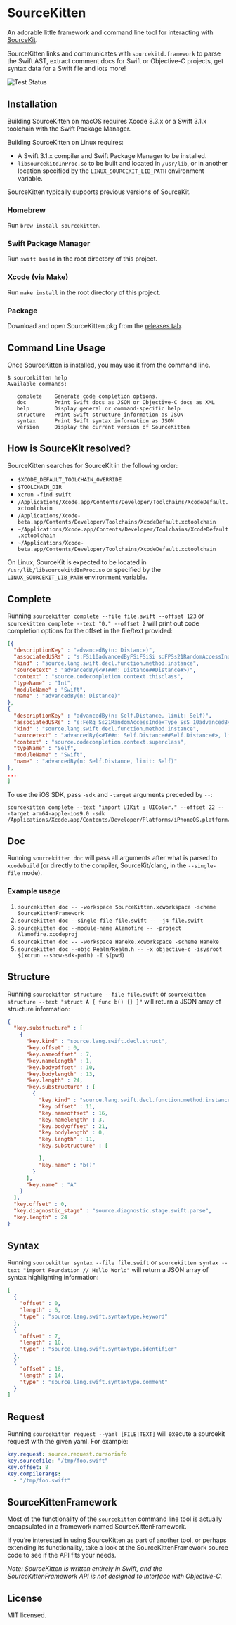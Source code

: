 # SourceKitten

An adorable little framework and command line tool for interacting with [SourceKit][uncovering-sourcekit].

SourceKitten links and communicates with `sourcekitd.framework` to parse the Swift AST, extract comment docs for Swift or Objective-C projects, get syntax data for a Swift file and lots more!

![Test Status](https://travis-ci.org/jpsim/SourceKitten.svg?branch=master)

## Installation

Building SourceKitten on macOS requires Xcode 8.3.x or a Swift 3.1.x toolchain with
the Swift Package Manager.

Building SourceKitten on Linux requires:

* A Swift 3.1.x compiler and Swift Package Manager to be installed.
* `libsourcekitdInProc.so` to be built and located in `/usr/lib`, or in another
  location specified by the `LINUX_SOURCEKIT_LIB_PATH` environment variable.

SourceKitten typically supports previous versions of SourceKit.

### Homebrew

Run `brew install sourcekitten`.

### Swift Package Manager

Run `swift build` in the root directory of this project.

### Xcode (via Make)

Run `make install` in the root directory of this project.

### Package

Download and open SourceKitten.pkg from the [releases tab](https://github.com/jpsim/SourceKitten/releases).

## Command Line Usage

Once SourceKitten is installed, you may use it from the command line.

```
$ sourcekitten help
Available commands:

   complete    Generate code completion options.
   doc         Print Swift docs as JSON or Objective-C docs as XML
   help        Display general or command-specific help
   structure   Print Swift structure information as JSON
   syntax      Print Swift syntax information as JSON
   version     Display the current version of SourceKitten
```

## How is SourceKit resolved?

SourceKitten searches for SourceKit in the following order:

* `$XCODE_DEFAULT_TOOLCHAIN_OVERRIDE`
* `$TOOLCHAIN_DIR`
* `xcrun -find swift`
* `/Applications/Xcode.app/Contents/Developer/Toolchains/XcodeDefault.xctoolchain`
* `/Applications/Xcode-beta.app/Contents/Developer/Toolchains/XcodeDefault.xctoolchain`
* `~/Applications/Xcode.app/Contents/Developer/Toolchains/XcodeDefault.xctoolchain`
* `~/Applications/Xcode-beta.app/Contents/Developer/Toolchains/XcodeDefault.xctoolchain`

On Linux, SourceKit is expected to be located in
`/usr/lib/libsourcekitdInProc.so` or specified by the `LINUX_SOURCEKIT_LIB_PATH`
environment variable.

## Complete

Running `sourcekitten complete --file file.swift --offset 123` or
`sourcekitten complete --text "0." --offset 2` will print out code completion
options for the offset in the file/text provided:

```json
[{
  "descriptionKey" : "advancedBy(n: Distance)",
  "associatedUSRs" : "s:FSi10advancedByFSiFSiSi s:FPSs21RandomAccessIndexType10advancedByuRq_S__Fq_Fqq_Ss16ForwardIndexType8Distanceq_ s:FPSs16ForwardIndexType10advancedByuRq_S__Fq_Fqq_S_8Distanceq_ s:FPSs10Strideable10advancedByuRq_S__Fq_Fqq_S_6Strideq_ s:FPSs11_Strideable10advancedByuRq_S__Fq_Fqq_S_6Strideq_",
  "kind" : "source.lang.swift.decl.function.method.instance",
  "sourcetext" : "advancedBy(<#T##n: Distance##Distance#>)",
  "context" : "source.codecompletion.context.thisclass",
  "typeName" : "Int",
  "moduleName" : "Swift",
  "name" : "advancedBy(n: Distance)"
},
{
  "descriptionKey" : "advancedBy(n: Self.Distance, limit: Self)",
  "associatedUSRs" : "s:FeRq_Ss21RandomAccessIndexType_SsS_10advancedByuRq_S__Fq_FTqq_Ss16ForwardIndexType8Distance5limitq__q_",
  "kind" : "source.lang.swift.decl.function.method.instance",
  "sourcetext" : "advancedBy(<#T##n: Self.Distance##Self.Distance#>, limit: <#T##Self#>)",
  "context" : "source.codecompletion.context.superclass",
  "typeName" : "Self",
  "moduleName" : "Swift",
  "name" : "advancedBy(n: Self.Distance, limit: Self)"
},
...
]
```

To use the iOS SDK, pass `-sdk` and `-target` arguments preceded by `--`:
```
sourcekitten complete --text "import UIKit ; UIColor." --offset 22 -- -target arm64-apple-ios9.0 -sdk /Applications/Xcode.app/Contents/Developer/Platforms/iPhoneOS.platform/Developer/SDKs/iPhoneOS9.0.sdk
```

## Doc

Running `sourcekitten doc` will pass all arguments after what is parsed to
`xcodebuild` (or directly to the compiler, SourceKit/clang, in the
`--single-file` mode).

### Example usage

1. `sourcekitten doc -- -workspace SourceKitten.xcworkspace -scheme SourceKittenFramework`
2. `sourcekitten doc --single-file file.swift -- -j4 file.swift`
3. `sourcekitten doc --module-name Alamofire -- -project Alamofire.xcodeproj`
4. `sourcekitten doc -- -workspace Haneke.xcworkspace -scheme Haneke`
5. `sourcekitten doc --objc Realm/Realm.h -- -x objective-c -isysroot $(xcrun --show-sdk-path) -I $(pwd)`

## Structure

Running `sourcekitten structure --file file.swift` or `sourcekitten structure --text "struct A { func b() {} }"` will return a JSON array of structure information:

```json
{
  "key.substructure" : [
    {
      "key.kind" : "source.lang.swift.decl.struct",
      "key.offset" : 0,
      "key.nameoffset" : 7,
      "key.namelength" : 1,
      "key.bodyoffset" : 10,
      "key.bodylength" : 13,
      "key.length" : 24,
      "key.substructure" : [
        {
          "key.kind" : "source.lang.swift.decl.function.method.instance",
          "key.offset" : 11,
          "key.nameoffset" : 16,
          "key.namelength" : 3,
          "key.bodyoffset" : 21,
          "key.bodylength" : 0,
          "key.length" : 11,
          "key.substructure" : [

          ],
          "key.name" : "b()"
        }
      ],
      "key.name" : "A"
    }
  ],
  "key.offset" : 0,
  "key.diagnostic_stage" : "source.diagnostic.stage.swift.parse",
  "key.length" : 24
}
```

## Syntax

Running `sourcekitten syntax --file file.swift` or `sourcekitten syntax --text "import Foundation // Hello World"` will return a JSON array of syntax highlighting information:

```json
[
  {
    "offset" : 0,
    "length" : 6,
    "type" : "source.lang.swift.syntaxtype.keyword"
  },
  {
    "offset" : 7,
    "length" : 10,
    "type" : "source.lang.swift.syntaxtype.identifier"
  },
  {
    "offset" : 18,
    "length" : 14,
    "type" : "source.lang.swift.syntaxtype.comment"
  }
]
```

## Request

Running `sourcekitten request --yaml [FILE|TEXT]` will execute a sourcekit request with the given yaml. For example:

```yaml
key.request: source.request.cursorinfo
key.sourcefile: "/tmp/foo.swift"
key.offset: 8
key.compilerargs:
  - "/tmp/foo.swift"
```

## SourceKittenFramework

Most of the functionality of the `sourcekitten` command line tool is actually encapsulated in a framework named SourceKittenFramework.

If you’re interested in using SourceKitten as part of another tool, or perhaps extending its functionality, take a look at the SourceKittenFramework source code to see if the API fits your needs.

*Note: SourceKitten is written entirely in Swift, and the SourceKittenFramework API is not designed to interface with Objective-C.*

## License

MIT licensed.

[uncovering-sourcekit]: http://jpsim.com/uncovering-sourcekit
